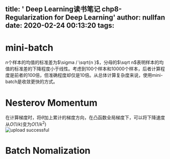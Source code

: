 title: ' Deep Learning读书笔记 chp8-Regularization for Deep Learning'
author: nullfan
date: 2020-02-24 00:13:20
tags:
---
# mini-batch 
$n$个样本的均值的标准差为$\sigma / \sqrt{n }$，分母的$\sqrt n$表明样本的均值的标准差的下降程度小于线性。考虑到100个样本和10000个样本，后者计算程度是前者的100倍，但准确程度却仅是10倍。从总体计算复杂度来说，使用mini-batch是收敛更快的方式。  

# Nesterov Momentum
在计算梯度时，将$\theta$加上累计的梯度方向，在凸函数全局梯度下，可以将下降速度从$O(1/k)$变为$O(1/k^2)$  
![upload successful](/images/pasted-69.png)

# Batch Nomalization